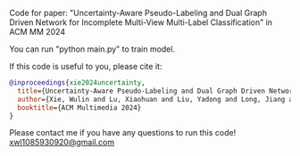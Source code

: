 Code for paper: "Uncertainty-Aware Pseudo-Labeling and Dual Graph Driven Network for Incomplete Multi-View Multi-Label Classification" in ACM MM 2024

You can run "python main.py" to train model.


If this code is useful to you, please cite it:
```bibtex
@inproceedings{xie2024uncertainty,
  title={Uncertainty-Aware Pseudo-Labeling and Dual Graph Driven Network for Incomplete Multi-View Multi-Label Classification},
  author={Xie, Wulin and Lu, Xiaohuan and Liu, Yadong and Long, Jiang and Zhang, Bob and Zhao, Shuping and Wen, Jie},
  booktitle={ACM Multimedia 2024}
}
```
Please contact me if you have any questions to run this code!
xwl1085930920@gmail.com

